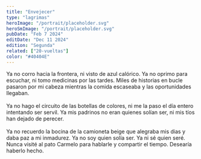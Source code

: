 ```yaml
---
title: "Envejecer"
type: "lagrimas"
heroImage: "/portrait/placeholder.svg"
heroSmImage: "/portrait/placeholder.svg"
pubDate: "Feb 7 2024"
editDate: "Dec 11 2024"
edition: "Segunda"
related: ["20-vueltas"]
color: "#40404E"
---
```


Ya no corro hacia la frontera, ni visto de azul calórico. Ya no oprimo para escuchar, ni tomo medicinas por las tardes. Miles de historias en bucle pasaron por mi cabeza mientras la comida escaseaba y las oportunidades llegaban.
<br><br>
Ya no hago el circuito de las botellas de colores, ni me la paso el día entero intentando ser servil.
Ya mis padrinos no eran quienes solían ser, ni mis tíos han dejado de perecer.
<br><br>
Ya no recuerdo la bocina de la camioneta beige que alegraba mis dias y daba paz a mi inmadurez.
Ya no soy quien solía ser. Ya ni sé quien seré. Nunca visité al pato Carmelo para hablarle y compartir el tiempo.
Desearía haberlo hecho.

